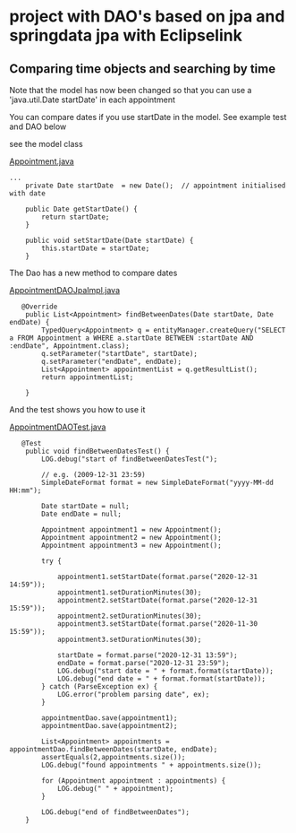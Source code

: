 
# project with DAO's based on  jpa and springdata jpa with Eclipselink

## Comparing time objects and searching by time

Note that the model has now been changed so that you can use a 'java.util.Date startDate' in each appointment

You can compare dates if you use startDate in the model. See example test and DAO below

see the model class

[Appointment.java](../project/model/src/main/java/org/solent/com504/project/model/dto/Appointment.java )
```
...
    private Date startDate  = new Date();  // appointment initialised with date

    public Date getStartDate() {
        return startDate;
    }

    public void setStartDate(Date startDate) {
        this.startDate = startDate;
    }

```

The Dao has a new method to compare dates

[AppointmentDAOJpaImpl.java](../project/dao-jpa/src/main/java/org/solent/com504/project/impl/dao/jpa/AppointmentDAOJpaImpl.java )
```
   @Override
    public List<Appointment> findBetweenDates(Date startDate, Date endDate) {
        TypedQuery<Appointment> q = entityManager.createQuery("SELECT a FROM Appointment a WHERE a.startDate BETWEEN :startDate AND :endDate", Appointment.class);
        q.setParameter("startDate", startDate);
        q.setParameter("endDate", endDate);
        List<Appointment> appointmentList = q.getResultList();
        return appointmentList;

    }
```

And the test shows you how to use it

[AppointmentDAOTest.java](../project/dao-jpa/src/test/java/org/solent/com504/project/impl/dao/jpa/test/AppointmentDAOTest.java )
```
   @Test
    public void findBetweenDatesTest() {
        LOG.debug("start of findBetweenDatesTest(");

        // e.g. (2009-12-31 23:59)
        SimpleDateFormat format = new SimpleDateFormat("yyyy-MM-dd HH:mm");

        Date startDate = null;
        Date endDate = null;

        Appointment appointment1 = new Appointment();
        Appointment appointment2 = new Appointment();
        Appointment appointment3 = new Appointment();
        
        try {

            appointment1.setStartDate(format.parse("2020-12-31 14:59"));
            appointment1.setDurationMinutes(30);
            appointment2.setStartDate(format.parse("2020-12-31 15:59"));
            appointment2.setDurationMinutes(30);
            appointment3.setStartDate(format.parse("2020-11-30 15:59"));
            appointment3.setDurationMinutes(30);

            startDate = format.parse("2020-12-31 13:59");
            endDate = format.parse("2020-12-31 23:59");
            LOG.debug("start date = " + format.format(startDate));
            LOG.debug("end date = " + format.format(startDate));
        } catch (ParseException ex) {
            LOG.error("problem parsing date", ex);
        }

        appointmentDao.save(appointment1);
        appointmentDao.save(appointment2);

        List<Appointment> appointments = appointmentDao.findBetweenDates(startDate, endDate);
        assertEquals(2,appointments.size());
        LOG.debug("found appointments " + appointments.size());

        for (Appointment appointment : appointments) {
            LOG.debug(" " + appointment);
        }

        LOG.debug("end of findBetweenDates");
    }
```

